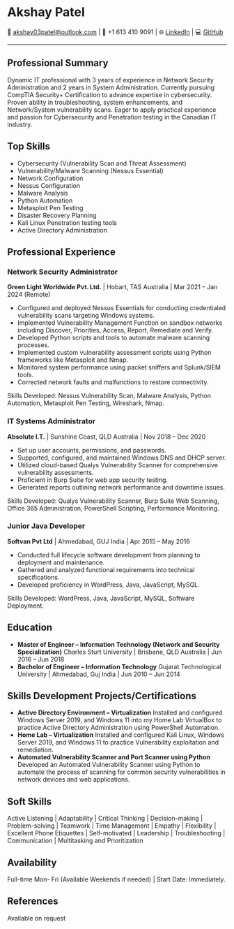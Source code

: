# Akshay Patel

📧 [akshay03patel@outlook.com](mailto:akshay03patel@outlook.com) | 📱 +1 613 410 9091 | 🌐 [LinkedIn](https://www.linkedin.com/in/akshay-patel-2303/) | 💻 [GitHub](https://github.com/AkshayPatel03)

---

## Professional Summary

Dynamic IT professional with 3 years of experience in Network Security Administration and 2 years in System Administration. Currently pursuing CompTIA Security+ Certification to advance expertise in cybersecurity. Proven ability in troubleshooting, system enhancements, and Network/System vulnerability scans. Eager to apply practical experience and passion for Cybersecurity and Penetration testing in the Canadian IT industry.

## Top Skills

- Cybersecurity (Vulnerability Scan and Threat Assessment)
- Vulnerability/Malware Scanning (Nessus Essential)
- Network Configuration
- Nessus Configuration
- Malware Analysis
- Python Automation
- Metasploit Pen Testing
- Disaster Recovery Planning
- Kali Linux Penetration testing tools
- Active Directory Administration

## Professional Experience

### Network Security Administrator
**Green Light Worldwide Pvt. Ltd.** | Hobart, TAS Australia | Mar 2021 – Jan 2024 (Remote)

- Configured and deployed Nessus Essentials for conducting credentialed vulnerability scans targeting Windows systems.
- Implemented Vulnerability Management Function on sandbox networks including Discover, Priorities, Access, Report, Remediate and Verify.
- Developed Python scripts and tools to automate malware scanning processes.
- Implemented custom vulnerability assessment scripts using Python frameworks like Metasploit and Nmap.
- Monitored system performance using packet sniffers and Splunk/SIEM tools.
- Corrected network faults and malfunctions to restore connectivity.

Skills Developed: Nessus Vulnerability Scan, Malware Analysis, Python Automation, Metasploit Pen Testing, Wireshark, Nmap.

### IT Systems Administrator
**Absolute I.T.** | Sunshine Coast, QLD Australia | Nov 2018 – Dec 2020

- Set up user accounts, permissions, and passwords.
- Supported, configured, and maintained Windows DNS and DHCP server.
- Utilized cloud-based Qualys Vulnerability Scanner for comprehensive vulnerability assessments.
- Proficient in Burp Suite for web app security testing.
- Generated reports outlining network performance and downtime issues.

Skills Developed: Qualys Vulnerability Scanner, Burp Suite Web Scanning, Office 365 Administration, PowerShell Scripting, Performance Monitoring.

### Junior Java Developer
**Softvan Pvt Ltd** | Ahmedabad, GUJ India | Apr 2015 – May 2016

- Conducted full lifecycle software development from planning to deployment and maintenance.
- Gathered and analyzed functional requirements into technical specifications.
- Developed proficiency in WordPress, Java, JavaScript, MySQL.

Skills Developed: WordPress, Java, JavaScript, MySQL, Software Deployment.

## Education

- **Master of Engineer – Information Technology (Network and Security Specialization)**
  Charles Sturt University | Brisbane, QLD Australia | Jun 2016 – Jun 2018
- **Bachelor of Engineer – Information Technology**
  Gujarat Technological University | Ahmedabad, Guj India | Jun 2010 – Jun 2014

## Skills Development Projects/Certifications

- **Active Directory Environment – Virtualization**
  Installed and configured Windows Server 2019, and Windows 11 into my Home Lab VirtualBox to practice Active Directory Administration using PowerShell Automation.
- **Home Lab – Virtualization**
  Installed and configured Kali Linux, Windows Server 2019, and Windows 11 to practice Vulnerability exploitation and remediation.
- **Automated Vulnerability Scanner and Port Scanner using Python**
  Developed an Automated Vulnerability Scanner using Python to automate the process of scanning for common security vulnerabilities in network devices and web applications.

## Soft Skills

Active Listening | Adaptability | Critical Thinking | Decision-making | Problem-solving | Teamwork | Time Management | Empathy | Flexibility | Excellent Phone Etiquettes | Self-motivated | Leadership | Troubleshooting | Communication | Multitasking and Prioritization

## Availability

Full-time Mon- Fri (Available Weekends if needed) | Start Date: Immediately.

## References

Available on request
